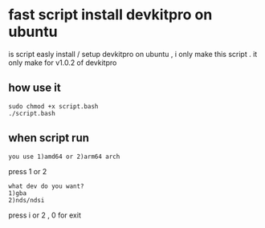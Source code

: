 fast script install devkitpro on ubuntu
=======================================
is script easly install / setup devkitpro on ubuntu , i only make this script . it only make for v1.0.2 of devkitpro
## how use it
```
sudo chmod +x script.bash
./script.bash
```
## when script run
```
you use 1)amd64 or 2)arm64 arch
```
press 1 or 2

```
what dev do you want?
1)gba
2)nds/ndsi
```
press i or 2 , 0 for exit
